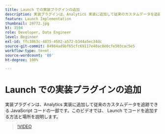 ```yaml
---
title: Launch での実装プラグインの追加
description: 実装プラグインは、Analytics 実装に追加して従来のカスタムデータを追跡できる JavaScript コードの一部です。このビデオでは、 Launch でコードを追加する方法と場所を説明します。
feature: Launch Implementation
thumbnail: 28772.jpg
kt: 3594
role: Developer, Data Engineer
level: Beginner
exl-id: ffc3863c-4875-4502-a572-b344a5ec34dc
source-git-commit: 84984ad9bf65cfc69117e40ac0e0cfe503cac5e5
workflow-type: tm+mt
source-wordcount: '80'
ht-degree: 100%

---
```


# Launch での実装プラグインの追加

実装プラグインは、Analytics 実装に追加して従来のカスタムデータを追跡できる JavaScript コードの一部です。このビデオでは、 Launch でコードを追加する方法と場所を説明します。

>[!VIDEO](https://video.tv.adobe.com/v/28772/?quality=12&learn=on)
